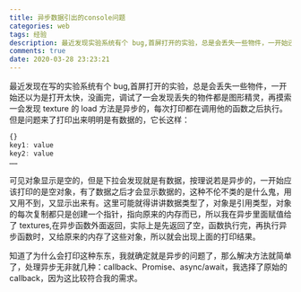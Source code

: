```yaml
---
title: 异步数据引出的console问题
categories: web
tags: 经验
description: 最近发现实验系统有个 bug,首屏打开的实验，总是会丢失一些物件，一开始还以为是打开太快，没画完，调试了一会发现丢失的物件都是图形精灵，再摸索一会发现 texture 的 load 方法是异步的，每次打印都在调用他的函数之后执行。
comments: true
date: 2020-03-28 23:23:21
---
```


最近发现在写的实验系统有个 bug,首屏打开的实验，总是会丢失一些物件，一开始还以为是打开太快，没画完，调试了一会发现丢失的物件都是图形精灵，再摸索一会发现 texture 的 load 方法是异步的，每次打印都在调用他的函数之后执行。 但是问题来了打印出来明明是有数据的，它长这样：

```js
{}
key1: value
key2: value
……
```

可见对象显示是空的，但是下拉会发现就是有数据，按理说若是异步的，一开始应该打印的是空对象，有了数据之后才会显示数据的，这种不伦不类的是什么鬼，用又用不到，又显示出来有。这里可能就得讲讲数据类型了，对象是引用类型，对象的每次复制都只是创建一个指针，指向原来的内存而已，所以我在异步里面赋值给了 textures,在异步函数外面返回，实际上是先返回了空，函数执行完，再执行异步函数时，又给原来的内存了这些对象，所以就会出现上面的打印结果。

知道了为什么会打印这种东东，我就确定就是异步的问题了，那么解决方法就简单了，处理异步无非就几种：callback、Promise、async/await，我选择了原始的 callback，因为这比较符合我的需求。
